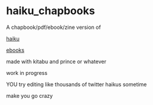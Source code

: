 haiku_chapbooks
===============

A chapbook/pdf/ebook/zine version of 

[haiku](https://github.com/coleww/haiku_ebooks)

[ebooks](https://twitter.com/haiku_ebooks)

made with kitabu and prince or whatever

work in progress

YOU try editing like thousands of twitter haikus sometime

make you go crazy
